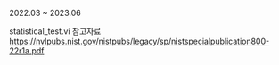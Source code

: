 2022.03 ~ 2023.06

statistical_test.vi 참고자료 https://nvlpubs.nist.gov/nistpubs/legacy/sp/nistspecialpublication800-22r1a.pdf
